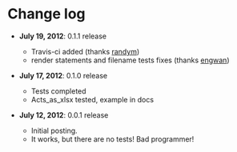 # Change log

- **July 19, 2012**: 0.1.1 release
	- Travis-ci added (thanks [randym](https://github.com/randym))
	- render statements and filename tests fixes (thanks [engwan](https://github.com/engwan))

- **July 17, 2012**: 0.1.0 release
	- Tests completed
	- Acts_as_xlsx tested, example in docs

- **July 12, 2012**: 0.0.1 release
	- Initial posting.
	- It works, but there are no tests! Bad programmer!
